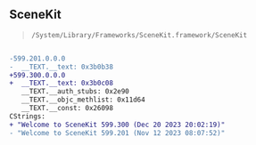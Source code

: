 ## SceneKit

> `/System/Library/Frameworks/SceneKit.framework/SceneKit`

```diff

-599.201.0.0.0
-  __TEXT.__text: 0x3b0b38
+599.300.0.0.0
+  __TEXT.__text: 0x3b0c08
   __TEXT.__auth_stubs: 0x2e90
   __TEXT.__objc_methlist: 0x11d64
   __TEXT.__const: 0x26098
CStrings:
+ "Welcome to SceneKit 599.300 (Dec 20 2023 20:02:19)"
- "Welcome to SceneKit 599.201 (Nov 12 2023 08:07:52)"

```
